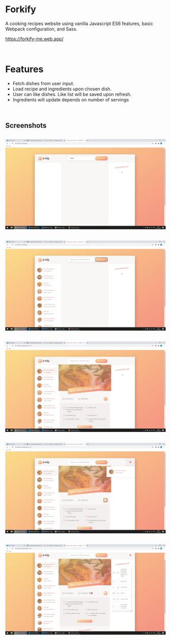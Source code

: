 # Forkify

A cooking recipes website using vanilla Javascript ES6 features, basic Webpack configuration, and Sass.

https://forkify-me.web.app/

<br/>

# Features

- Fetch dishes from user input.
- Load recipe and ingredients upon chosen dish.
- User can like dishes. Like list will be saved upon refresh. 
- Ingredients will update depends on number of servings

<br/>

## Screenshots

## <img src="./readme-images/forkify-me-1.jpg"/>

## <img src="./readme-images/forkify-me-2.jpg"/>

## <img src="./readme-images/forkify-me-3.jpg"/>

## <img src="./readme-images/forkify-me-4.jpg"/>

## <img src="./readme-images/forkify-me-5.jpg"/>